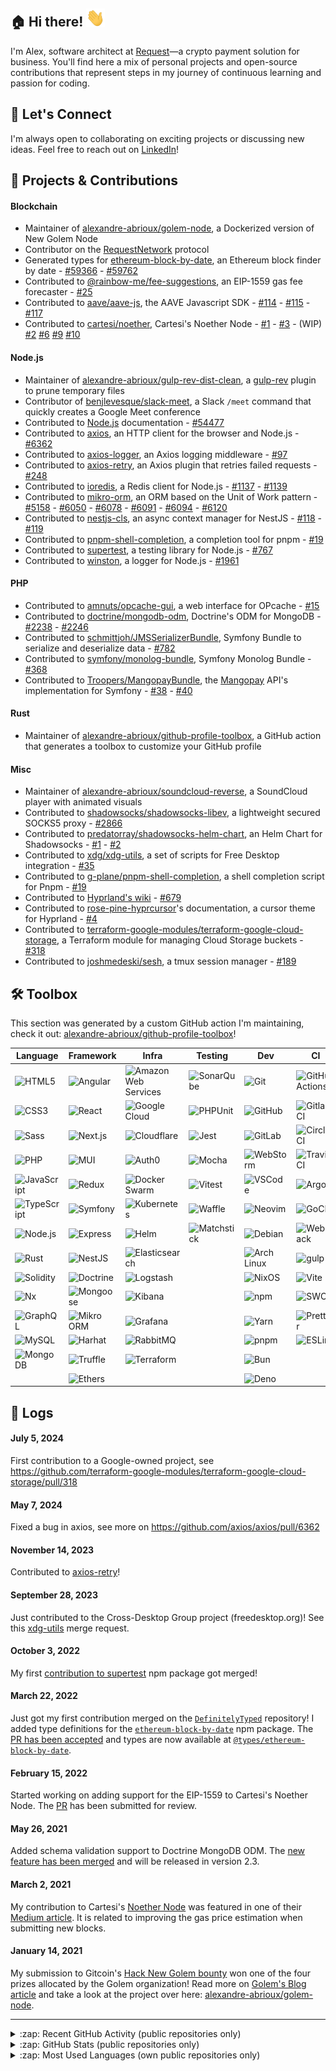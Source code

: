 [linkedin]: https://www.linkedin.com/in/alexandre-abrioux/

## :house: Hi there! <img src="https://raw.githubusercontent.com/alexandre-abrioux/alexandre-abrioux/master/wave.gif" width="30px">

I'm Alex, software architect at [Request](https://www.request.finance/)—a crypto payment solution for business.
You'll find here a mix of personal projects and open-source contributions that represent steps in my journey of continuous learning and passion for coding.

## :handshake: Let's Connect
I'm always open to collaborating on exciting projects or discussing new ideas. Feel free to reach out on [LinkedIn]!

## :rocket: Projects & Contributions

#### Blockchain

- Maintainer of [alexandre-abrioux/golem-node](https://github.com/alexandre-abrioux/golem-node), a Dockerized version of New Golem Node
- Contributor on the [RequestNetwork](https://github.com/RequestNetwork/requestNetwork) protocol
- Generated types for [ethereum-block-by-date](https://github.com/monosux/ethereum-block-by-date), an Ethereum block finder by date - [#59366](https://github.com/DefinitelyTyped/DefinitelyTyped/pull/59366) - [#59762](https://github.com/DefinitelyTyped/DefinitelyTyped/pull/59762)
- Contributed to [@rainbow-me/fee-suggestions](https://github.com/rainbow-me/fee-suggestions), an EIP-1559 gas fee forecaster - [#25](https://github.com/rainbow-me/fee-suggestions/pull/25)
- Contributed to [aave/aave-js](https://github.com/aave/aave-js), the AAVE Javascript SDK - [#114](https://github.com/aave/aave-js/pull/114) - [#115](https://github.com/aave/aave-js/pull/115) - [#117](https://github.com/aave/aave-js/pull/117)
- Contributed to [cartesi/noether](https://github.com/cartesi/noether), Cartesi's Noether Node - [#1](https://github.com/cartesi/noether/pull/1) - [#3](https://github.com/cartesi/noether/pull/3) - (WIP) [#2](https://github.com/cartesi/noether/pull/2) [#6](https://github.com/cartesi/noether/pull/6) [#9](https://github.com/cartesi/noether/pull/9) [#10](https://github.com/cartesi/noether/pull/10)

#### Node.js

- Maintainer of [alexandre-abrioux/gulp-rev-dist-clean](https://github.com/alexandre-abrioux/gulp-rev-dist-clean), a [gulp-rev](https://github.com/sindresorhus/gulp-rev) plugin to prune temporary files
- Contributor of [benjlevesque/slack-meet](https://github.com/benjlevesque/slack-meet), a Slack `/meet` command that quickly creates a Google Meet conference
- Contributed to [Node.js](https://github.com/nodejs/node) documentation - [#54477](https://github.com/nodejs/node/pull/54477)
- Contributed to [axios](https://github.com/axios/axios), an HTTP client for the browser and Node.js - [#6362](https://github.com/axios/axios/pull/6362)
- Contributed to [axios-logger](https://github.com/hg-pyun/axios-logger), an Axios logging middleware - [#97](https://github.com/hg-pyun/axios-logger/pull/97)
- Contributed to [axios-retry](https://github.com/softonic/axios-retry), an Axios plugin that retries failed requests - [#248](https://github.com/softonic/axios-retry/pull/248)
- Contributed to [ioredis](https://github.com/luin/ioredis), a Redis client for Node.js - [#1137](https://github.com/luin/ioredis/pull/1137) - [#1139](https://github.com/luin/ioredis/pull/1139)
- Contributed to [mikro-orm](https://github.com/mikro-orm/mikro-orm), an ORM based on the Unit of Work pattern - [#5158](https://github.com/alexandre-abrioux/mikro-orm-issue-5158) - [#6050](https://github.com/alexandre-abrioux/mikro-orm-issues/tree/iss-6050) - [#6078](https://github.com/alexandre-abrioux/mikro-orm-issues/tree/iss-6078) - [#6091](https://github.com/mikro-orm/mikro-orm/pull/6091) - [#6094](https://github.com/mikro-orm/mikro-orm/pull/6094) - [#6120](https://github.com/mikro-orm/mikro-orm/pull/6120)
- Contributed to [nestjs-cls](https://github.com/Papooch/nestjs-cls), an async context manager for NestJS - [#118](https://github.com/Papooch/nestjs-cls/pull/118) - [#119](https://github.com/Papooch/nestjs-cls/pull/119)
- Contributed to [pnpm-shell-completion](https://github.com/g-plane/pnpm-shell-completion), a completion tool for pnpm - [#19](https://github.com/g-plane/pnpm-shell-completion/pull/19)
- Contributed to [supertest](https://github.com/visionmedia/supertest), a testing library for Node.js - [#767](https://github.com/visionmedia/supertest/pull/767)
- Contributed to [winston](https://github.com/winstonjs/winston), a logger for Node.js - [#1961](https://github.com/winstonjs/winston/pull/1961)

#### PHP

- Contributed to [amnuts/opcache-gui](https://github.com/amnuts/opcache-gui), a web interface for OPcache - [#15](https://github.com/amnuts/opcache-gui/pull/15)
- Contributed to [doctrine/mongodb-odm](https://github.com/doctrine/mongodb-odm), Doctrine's ODM for MongoDB - [#2238](https://github.com/doctrine/mongodb-odm/pull/2238) - [#2246](https://github.com/doctrine/mongodb-odm/pull/2246)
- Contributed to [schmittjoh/JMSSerializerBundle](https://github.com/schmittjoh/JMSSerializerBundle), Symfony Bundle to serialize and deserialize data - [#782](https://github.com/schmittjoh/JMSSerializerBundle/pull/782)
- Contributed to [symfony/monolog-bundle](https://github.com/symfony/monolog-bundle), Symfony Monolog Bundle - [#368](https://github.com/symfony/monolog-bundle/pull/368)
- Contributed to [Troopers/MangopayBundle](https://github.com/Troopers/MangopayBundle), the [Mangopay](https://mangopay.com/) API's implementation for Symfony - [#38](https://github.com/Troopers/MangopayBundle/pull/38) - [#40](https://github.com/Troopers/MangopayBundle/pull/40)

#### Rust
- Maintainer of [alexandre-abrioux/github-profile-toolbox](https://github.com/alexandre-abrioux/github-profile-toolbox), a GitHub action that generates a toolbox to customize your GitHub profile 

#### Misc

- Maintainer of [alexandre-abrioux/soundcloud-reverse](https://github.com/alexandre-abrioux/soundcloud-reverse), a SoundCloud player with animated visuals
- Contributed to [shadowsocks/shadowsocks-libev](https://github.com/shadowsocks/shadowsocks-libev), a lightweight secured SOCKS5 proxy - [#2866](https://github.com/shadowsocks/shadowsocks-libev/pull/2866)
- Contributed to [predatorray/shadowsocks-helm-chart](https://github.com/predatorray/shadowsocks-helm-chart), an Helm Chart for Shadowsocks - [#1](https://github.com/predatorray/shadowsocks-helm-chart/pull/1) - [#2](https://github.com/predatorray/shadowsocks-helm-chart/pull/2)
- Contributed to [xdg/xdg-utils](https://gitlab.freedesktop.org/xdg/xdg-utils), a set of scripts for Free Desktop integration - [#35](https://gitlab.freedesktop.org/xdg/xdg-utils/-/merge_requests/35)
- Contributed to [g-plane/pnpm-shell-completion](https://github.com/g-plane/pnpm-shell-completion), a shell completion script for Pnpm - [#19](https://github.com/g-plane/pnpm-shell-completion/pull/19)
- Contributed to [Hyprland's wiki](https://github.com/hyprwm/hyprland-wiki) - [#679](https://github.com/hyprwm/hyprland-wiki/pull/679)
- Contributed to [rose-pine-hyprcursor](https://github.com/ndom91/rose-pine-hyprcursor)'s documentation, a cursor theme for Hyprland - [#4](https://github.com/ndom91/rose-pine-hyprcursor/pull/4)
- Contributed to [terraform-google-modules/terraform-google-cloud-storage](https://github.com/terraform-google-modules/terraform-google-cloud-storage), a Terraform module for managing Cloud Storage buckets - [#318](https://github.com/terraform-google-modules/terraform-google-cloud-storage/pull/318)
- Contributed to [joshmedeski/sesh](https://github.com/joshmedeski/sesh), a tmux session manager - [#189](https://github.com/joshmedeski/sesh/pull/189)

## :hammer_and_wrench: Toolbox

This section was generated by a custom GitHub action I'm maintaining, check it out: [alexandre-abrioux/github-profile-toolbox](https://github.com/alexandre-abrioux/github-profile-toolbox)!

<!-- START_SECTION:toolbox -->
<!-- Generated by github-profile-toolbox GitHub action -->
| Language                                                                                                                       | Framework                                                                                                                | Infra                                                                                                                                                   | Testing                                                                                                                     | Dev                                                                                                                           | CI                                                                                                                                        |
| ------------------------------------------------------------------------------------------------------------------------------ | ------------------------------------------------------------------------------------------------------------------------ | ------------------------------------------------------------------------------------------------------------------------------------------------------- | --------------------------------------------------------------------------------------------------------------------------- | ----------------------------------------------------------------------------------------------------------------------------- | ----------------------------------------------------------------------------------------------------------------------------------------- |
| [<img align="left" alt="HTML5" src="https://img.shields.io/badge/-HTML5-E34F26?logoColor=white&logo=html5">](#)                | [<img align="left" alt="Angular" src="https://img.shields.io/badge/-Angular-0F0F11?logoColor=white&logo=angular">](#)    | [<img align="left" alt="Amazon Web Services" src="https://img.shields.io/badge/-Amazon Web Services-232F3E?logoColor=white&logo=amazonwebservices">](#) | [<img align="left" alt="SonarQube" src="https://img.shields.io/badge/-SonarQube-4E9BCD?logoColor=white&logo=sonarqube">](#) | [<img align="left" alt="Git" src="https://img.shields.io/badge/-Git-F05032?logoColor=white&logo=git">](#)                     | [<img align="left" alt="GitHub Actions" src="https://img.shields.io/badge/-GitHub Actions-2088FF?logoColor=white&logo=githubactions">](#) |
| [<img align="left" alt="CSS3" src="https://img.shields.io/badge/-CSS3-1572B6?logoColor=white&logo=css3">](#)                   | [<img align="left" alt="React" src="https://img.shields.io/badge/-React-61DAFB?logoColor=black&logo=react">](#)          | [<img align="left" alt="Google Cloud" src="https://img.shields.io/badge/-Google Cloud-4285F4?logoColor=white&logo=googlecloud">](#)                     | [<img align="left" alt="PHPUnit" src="https://img.shields.io/badge/-PHPUnit-3f98d3?logoColor=white">](#)                    | [<img align="left" alt="GitHub" src="https://img.shields.io/badge/-GitHub-181717?logoColor=white&logo=github">](#)            | [<img align="left" alt="Gitlab CI" src="https://img.shields.io/badge/-Gitlab CI-FC6D26?logoColor=white&logo=gitlab">](#)                  |
| [<img align="left" alt="Sass" src="https://img.shields.io/badge/-Sass-CC6699?logoColor=white&logo=sass">](#)                   | [<img align="left" alt="Next.js" src="https://img.shields.io/badge/-Next.js-000000?logoColor=white&logo=nextdotjs">](#)  | [<img align="left" alt="Cloudflare" src="https://img.shields.io/badge/-Cloudflare-F38020?logoColor=white&logo=cloudflare">](#)                          | [<img align="left" alt="Jest" src="https://img.shields.io/badge/-Jest-C21325?logoColor=white&logo=jest">](#)                | [<img align="left" alt="GitLab" src="https://img.shields.io/badge/-GitLab-FC6D26?logoColor=white&logo=gitlab">](#)            | [<img align="left" alt="CircleCI" src="https://img.shields.io/badge/-CircleCI-343434?logoColor=white&logo=circleci">](#)                  |
| [<img align="left" alt="PHP" src="https://img.shields.io/badge/-PHP-777BB4?logoColor=white&logo=php">](#)                      | [<img align="left" alt="MUI" src="https://img.shields.io/badge/-MUI-007FFF?logoColor=white&logo=mui">](#)                | [<img align="left" alt="Auth0" src="https://img.shields.io/badge/-Auth0-EB5424?logoColor=white&logo=auth0">](#)                                         | [<img align="left" alt="Mocha" src="https://img.shields.io/badge/-Mocha-8D6748?logoColor=white&logo=mocha">](#)             | [<img align="left" alt="WebStorm" src="https://img.shields.io/badge/-WebStorm-000000?logoColor=white&logo=webstorm">](#)      | [<img align="left" alt="Travis CI" src="https://img.shields.io/badge/-Travis CI-3EAAAF?logoColor=white&logo=travisci">](#)                |
| [<img align="left" alt="JavaScript" src="https://img.shields.io/badge/-JavaScript-F7DF1E?logoColor=black&logo=javascript">](#) | [<img align="left" alt="Redux" src="https://img.shields.io/badge/-Redux-764ABC?logoColor=white&logo=redux">](#)          | [<img align="left" alt="Docker Swarm" src="https://img.shields.io/badge/-Docker Swarm-2496ED?logoColor=white&logo=docker">](#)                          | [<img align="left" alt="Vitest" src="https://img.shields.io/badge/-Vitest-6E9F18?logoColor=white&logo=vitest">](#)          | [<img align="left" alt="VSCode" src="https://img.shields.io/badge/-VSCode-007ACC?logoColor=white">](#)                        | [<img align="left" alt="Argo" src="https://img.shields.io/badge/-Argo-EF7B4D?logoColor=white&logo=argo">](#)                              |
| [<img align="left" alt="TypeScript" src="https://img.shields.io/badge/-TypeScript-3178C6?logoColor=white&logo=typescript">](#) | [<img align="left" alt="Symfony" src="https://img.shields.io/badge/-Symfony-000000?logoColor=white&logo=symfony">](#)    | [<img align="left" alt="Kubernetes" src="https://img.shields.io/badge/-Kubernetes-326CE5?logoColor=white&logo=kubernetes">](#)                          | [<img align="left" alt="Waffle" src="https://img.shields.io/badge/-Waffle-ffae50?logoColor=black">](#)                      | [<img align="left" alt="Neovim" src="https://img.shields.io/badge/-Neovim-57A143?logoColor=white&logo=neovim">](#)            | [<img align="left" alt="GoCD" src="https://img.shields.io/badge/-GoCD-94399E?logoColor=white&logo=gocd">](#)                              |
| [<img align="left" alt="Node.js" src="https://img.shields.io/badge/-Node.js-5FA04E?logoColor=white&logo=nodedotjs">](#)        | [<img align="left" alt="Express" src="https://img.shields.io/badge/-Express-000000?logoColor=white&logo=express">](#)    | [<img align="left" alt="Helm" src="https://img.shields.io/badge/-Helm-0F1689?logoColor=white&logo=helm">](#)                                            | [<img align="left" alt="Matchstick" src="https://img.shields.io/badge/-Matchstick-120b41?logoColor=white">](#)              | [<img align="left" alt="Debian" src="https://img.shields.io/badge/-Debian-A81D33?logoColor=white&logo=debian">](#)            | [<img align="left" alt="Webpack" src="https://img.shields.io/badge/-Webpack-8DD6F9?logoColor=black&logo=webpack">](#)                     |
| [<img align="left" alt="Rust" src="https://img.shields.io/badge/-Rust-000000?logoColor=white&logo=rust">](#)                   | [<img align="left" alt="NestJS" src="https://img.shields.io/badge/-NestJS-E0234E?logoColor=white&logo=nestjs">](#)       | [<img align="left" alt="Elasticsearch" src="https://img.shields.io/badge/-Elasticsearch-005571?logoColor=white&logo=elasticsearch">](#)                 |                                                                                                                             | [<img align="left" alt="Arch Linux" src="https://img.shields.io/badge/-Arch Linux-1793D1?logoColor=white&logo=archlinux">](#) | [<img align="left" alt="gulp" src="https://img.shields.io/badge/-gulp-CF4647?logoColor=white&logo=gulp">](#)                              |
| [<img align="left" alt="Solidity" src="https://img.shields.io/badge/-Solidity-363636?logoColor=white&logo=solidity">](#)       | [<img align="left" alt="Doctrine" src="https://img.shields.io/badge/-Doctrine-f4672f?logoColor=white">](#)               | [<img align="left" alt="Logstash" src="https://img.shields.io/badge/-Logstash-005571?logoColor=white&logo=logstash">](#)                                |                                                                                                                             | [<img align="left" alt="NixOS" src="https://img.shields.io/badge/-NixOS-5277C3?logoColor=white&logo=nixos">](#)               | [<img align="left" alt="Vite" src="https://img.shields.io/badge/-Vite-646CFF?logoColor=white&logo=vite">](#)                              |
| [<img align="left" alt="Nx" src="https://img.shields.io/badge/-Nx-143055?logoColor=white&logo=nx">](#)                         | [<img align="left" alt="Mongoose" src="https://img.shields.io/badge/-Mongoose-880000?logoColor=white&logo=mongoose">](#) | [<img align="left" alt="Kibana" src="https://img.shields.io/badge/-Kibana-005571?logoColor=white&logo=kibana">](#)                                      |                                                                                                                             | [<img align="left" alt="npm" src="https://img.shields.io/badge/-npm-CB3837?logoColor=white&logo=npm">](#)                     | [<img align="left" alt="SWC" src="https://img.shields.io/badge/-SWC-F8C457?logoColor=black&logo=swc">](#)                                 |
| [<img align="left" alt="GraphQL" src="https://img.shields.io/badge/-GraphQL-E10098?logoColor=white&logo=graphql">](#)          | [<img align="left" alt="Mikro ORM" src="https://img.shields.io/badge/-Mikro ORM-0c4346?logoColor=white">](#)             | [<img align="left" alt="Grafana" src="https://img.shields.io/badge/-Grafana-F46800?logoColor=white&logo=grafana">](#)                                   |                                                                                                                             | [<img align="left" alt="Yarn" src="https://img.shields.io/badge/-Yarn-2C8EBB?logoColor=white&logo=yarn">](#)                  | [<img align="left" alt="Prettier" src="https://img.shields.io/badge/-Prettier-F7B93E?logoColor=black&logo=prettier">](#)                  |
| [<img align="left" alt="MySQL" src="https://img.shields.io/badge/-MySQL-4479A1?logoColor=white&logo=mysql">](#)                | [<img align="left" alt="Harhat" src="https://img.shields.io/badge/-Harhat-fff04d?logoColor=black">](#)                   | [<img align="left" alt="RabbitMQ" src="https://img.shields.io/badge/-RabbitMQ-FF6600?logoColor=white&logo=rabbitmq">](#)                                |                                                                                                                             | [<img align="left" alt="pnpm" src="https://img.shields.io/badge/-pnpm-F69220?logoColor=black&logo=pnpm">](#)                  | [<img align="left" alt="ESLint" src="https://img.shields.io/badge/-ESLint-4B32C3?logoColor=white&logo=eslint">](#)                        |
| [<img align="left" alt="MongoDB" src="https://img.shields.io/badge/-MongoDB-47A248?logoColor=white&logo=mongodb">](#)          | [<img align="left" alt="Truffle" src="https://img.shields.io/badge/-Truffle-5e464d?logoColor=white">](#)                 | [<img align="left" alt="Terraform" src="https://img.shields.io/badge/-Terraform-844FBA?logoColor=white&logo=terraform">](#)                             |                                                                                                                             | [<img align="left" alt="Bun" src="https://img.shields.io/badge/-Bun-000000?logoColor=white&logo=bun">](#)                     |                                                                                                                                           |
|                                                                                                                                | [<img align="left" alt="Ethers" src="https://img.shields.io/badge/-Ethers-2535A0?logoColor=white&logo=ethers">](#)       |                                                                                                                                                         |                                                                                                                             | [<img align="left" alt="Deno" src="https://img.shields.io/badge/-Deno-70FFAF?logoColor=black&logo=deno">](#)                  |                                                                                                                                           |
<!-- STOP_SECTION:toolbox -->

## :mega: Logs

#### July 5, 2024

First contribution to a Google-owned project, see https://github.com/terraform-google-modules/terraform-google-cloud-storage/pull/318

#### May 7, 2024

Fixed a bug in axios, see more on https://github.com/axios/axios/pull/6362

#### November 14, 2023

Contributed to [axios-retry](https://github.com/softonic/axios-retry/pull/248)!

#### September 28, 2023

Just contributed to the Cross-Desktop Group project (freedesktop.org)! See this [xdg-utils](https://gitlab.freedesktop.org/xdg/xdg-utils/-/merge_requests/35) merge request.

#### October 3, 2022

My first [contribution to supertest](https://github.com/visionmedia/supertest/pull/767) npm package got merged!

#### March 22, 2022

Just got my first contribution merged on the [`DefinitelyTyped`](https://github.com/DefinitelyTyped/DefinitelyTyped) repository! I added type definitions for the [`ethereum-block-by-date`](https://www.npmjs.com/package/ethereum-block-by-date) npm package. The [PR has been accepted](https://github.com/DefinitelyTyped/DefinitelyTyped/pull/59366) and types are now available at [`@types/ethereum-block-by-date`](https://www.npmjs.com/package/@types/ethereum-block-by-date).

#### February 15, 2022

Started working on adding support for the EIP-1559 to Cartesi's Noether Node. The [PR](https://github.com/cartesi/noether/pull/9) has been submitted for review.

#### May 26, 2021

Added schema validation support to Doctrine MongoDB ODM. The [new feature has been merged](https://github.com/doctrine/mongodb-odm/pull/2238) and will be released in version 2.3.

#### March 2, 2021

My contribution to Cartesi's [Noether Node](https://github.com/cartesi/noether) was featured in one of their [Medium article](https://medium.com/cartesi/presenting-the-release-of-noethers-proof-of-stake-version-1-1-85e6a605689e). It is related to improving the gas price estimation when submitting new blocks.

#### January 14, 2021

My submission to Gitcoin's [Hack New Golem bounty](https://gitcoin.co/issue/golemfactory/hackathons/6/100024411) won one of the four prizes allocated by the Golem organization! Read more on [Golem's Blog article](https://blog.golemproject.net/meet-the-winners-golem-gitcoin-hackathon-2020/) and take a look at the project over here: [alexandre-abrioux/golem-node](https://github.com/alexandre-abrioux/golem-node).

---

<details>
  <summary>:zap: Recent GitHub Activity (public repositories only)</summary>
  
<!--START_SECTION:activity-->
1. ❌ Reopened PR [#32](https://github.com/alexandre-abrioux/soundcloud-reverse/pull/32) in [alexandre-abrioux/soundcloud-reverse](https://github.com/alexandre-abrioux/soundcloud-reverse)
2. ❌ Closed PR [#32](https://github.com/alexandre-abrioux/soundcloud-reverse/pull/32) in [alexandre-abrioux/soundcloud-reverse](https://github.com/alexandre-abrioux/soundcloud-reverse)
3. 💪 Opened PR [#1603](https://github.com/RequestNetwork/requestNetwork/pull/1603) in [RequestNetwork/requestNetwork](https://github.com/RequestNetwork/requestNetwork)
4. 🚀 Published release [v0.17.2](https://github.com/alexandre-abrioux/golem-node/releases/tag/v0.17.2) in [alexandre-abrioux/golem-node](https://github.com/alexandre-abrioux/golem-node)
5. 🎉 Merged PR [#58](https://github.com/alexandre-abrioux/golem-node/pull/58) in [alexandre-abrioux/golem-node](https://github.com/alexandre-abrioux/golem-node)
<!--END_SECTION:activity-->

</details>

<details>
  <summary>:zap: GitHub Stats (public repositories only)</summary>

  [![alexandre-abrioux's GitHub Stats](https://github-readme-stats.vercel.app/api?username=alexandre-abrioux&show_icons=true&show=reviews,discussions_started,discussions_answered,prs_merged,prs_merged_percentage&rank_icon=github&theme=github_dark)](https://github.com/alexandre-abrioux#gh-dark-mode-only)
  [![alexandre-abrioux's GitHub Stats](https://github-readme-stats.vercel.app/api?username=alexandre-abrioux&show_icons=true&show=reviews,discussions_started,discussions_answered,prs_merged,prs_merged_percentage&rank_icon=github&theme=default)](https://github.com/alexandre-abrioux#gh-light-mode-only)
  
</details>

<details>
  <summary>:zap: Most Used Languages (own public repositories only)</summary>

  [![alexandre-abrioux's Most Used Languages](https://github-readme-stats.vercel.app/api/top-langs/?username=alexandre-abrioux&layout=compact&theme=github_dark)](https://github.com/alexandre-abrioux#gh-dark-mode-only)
  [![alexandre-abrioux's Most Used Languages](https://github-readme-stats.vercel.app/api/top-langs/?username=alexandre-abrioux&layout=compact&theme=default)](https://github.com/alexandre-abrioux#gh-light-mode-only)
  
</details>
